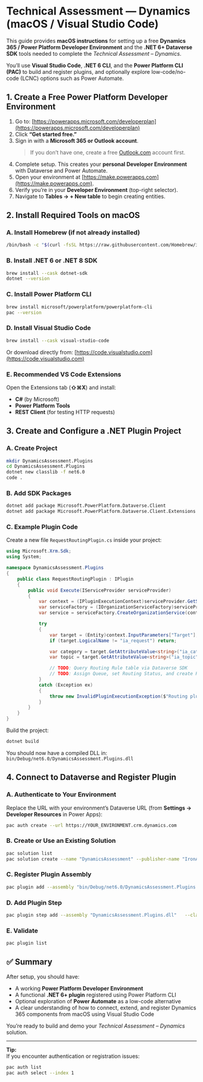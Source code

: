 # Technical Assessment — Dynamics (macOS / Visual Studio Code)

This guide provides **macOS instructions** for setting up a free **Dynamics 365 / Power Platform Developer Environment** and the **.NET 6+ Dataverse SDK** tools needed to complete the *Technical Assessment – Dynamics*.

You’ll use **Visual Studio Code**, **.NET 6 CLI**, and the **Power Platform CLI (PAC)** to build and register plugins, and optionally explore low-code/no-code (LCNC) options such as Power Automate.

##  1. Create a Free Power Platform Developer Environment

1. Go to: [https://powerapps.microsoft.com/developerplan](https://powerapps.microsoft.com/developerplan)
2. Click **“Get started free.”**
3. Sign in with a **Microsoft 365 or Outlook account**.  
   > If you don’t have one, create a free [Outlook.com](https://outlook.com) account first.
4. Complete setup. This creates your **personal Developer Environment** with Dataverse and Power Automate.
5. Open your environment at [https://make.powerapps.com](https://make.powerapps.com).
6. Verify you’re in your **Developer Environment** (top-right selector).
7. Navigate to **Tables → + New table** to begin creating entities.

## 2. Install Required Tools on macOS

### A. Install Homebrew (if not already installed)
```bash
/bin/bash -c "$(curl -fsSL https://raw.githubusercontent.com/Homebrew/install/HEAD/install.sh)"
```

### B. Install .NET 6 or .NET 8 SDK
```bash
brew install --cask dotnet-sdk
dotnet --version
```

### C. Install Power Platform CLI
```bash
brew install microsoft/powerplatform/powerplatform-cli
pac --version
```

### D. Install Visual Studio Code
```bash
brew install --cask visual-studio-code
```
Or download directly from: [https://code.visualstudio.com](https://code.visualstudio.com)

### E. Recommended VS Code Extensions
Open the Extensions tab (**⇧⌘X**) and install:
- **C#** (by Microsoft)
- **Power Platform Tools**
- **REST Client** (for testing HTTP requests)

## 3. Create and Configure a .NET Plugin Project

### A. Create Project
```bash
mkdir DynamicsAssessment.Plugins
cd DynamicsAssessment.Plugins
dotnet new classlib -f net6.0
code .
```

### B. Add SDK Packages
```bash
dotnet add package Microsoft.PowerPlatform.Dataverse.Client
dotnet add package Microsoft.PowerPlatform.Dataverse.Client.Extensions
```

### C. Example Plugin Code
Create a new file `RequestRoutingPlugin.cs` inside your project:

```csharp
using Microsoft.Xrm.Sdk;
using System;

namespace DynamicsAssessment.Plugins
{
    public class RequestRoutingPlugin : IPlugin
    {
        public void Execute(IServiceProvider serviceProvider)
        {
            var context = (IPluginExecutionContext)serviceProvider.GetService(typeof(IPluginExecutionContext));
            var serviceFactory = (IOrganizationServiceFactory)serviceProvider.GetService(typeof(IOrganizationServiceFactory));
            var service = serviceFactory.CreateOrganizationService(context.UserId);

            try
            {
                var target = (Entity)context.InputParameters["Target"];
                if (target.LogicalName != "ia_request") return;

                var category = target.GetAttributeValue<string>("ia_category");
                var topic = target.GetAttributeValue<string>("ia_topic");

                // TODO: Query Routing Rule table via Dataverse SDK
                // TODO: Assign Queue, set Routing Status, and create Routing Audit entry
            }
            catch (Exception ex)
            {
                throw new InvalidPluginExecutionException($"Routing plugin error: {ex.Message}", ex);
            }
        }
    }
}
```

Build the project:
```bash
dotnet build
```
You should now have a compiled DLL in:  
`bin/Debug/net6.0/DynamicsAssessment.Plugins.dll`

## 4. Connect to Dataverse and Register Plugin

### A. Authenticate to Your Environment
Replace the URL with your environment’s Dataverse URL (from **Settings → Developer Resources** in Power Apps):
```bash
pac auth create --url https://YOUR_ENVIRONMENT.crm.dynamics.com
```

### B. Create or Use an Existing Solution
```bash
pac solution list
pac solution create --name "DynamicsAssessment" --publisher-name "IronArch" --publisher-prefix "ia"
```

### C. Register Plugin Assembly
```bash
pac plugin add --assembly "bin/Debug/net6.0/DynamicsAssessment.Plugins.dll" --solution "DynamicsAssessment"
```

### D. Add Plugin Step
```bash
pac plugin step add --assembly "DynamicsAssessment.Plugins.dll"   --class "DynamicsAssessment.Plugins.RequestRoutingPlugin"   --message Create --entity ia_request --stage PostOperation --mode Async
```

### E. Validate
```bash
pac plugin list
```

## ✅ Summary

After setup, you should have:
- A working **Power Platform Developer Environment**
- A functional **.NET 6+ plugin** registered using Power Platform CLI
- Optional exploration of **Power Automate** as a low-code alternative
- A clear understanding of how to connect, extend, and register Dynamics 365 components from macOS using Visual Studio Code

You’re ready to build and demo your *Technical Assessment – Dynamics* solution.

---

**Tip:**  
If you encounter authentication or registration issues:
```bash
pac auth list
pac auth select --index 1
```
